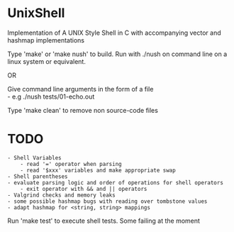 # UnixShell
Implementation of A UNIX Style Shell in C with accompanying vector and hashmap implementations

Type 'make' or 'make nush' to build. Run with ./nush on command line on a linux system or equivalent.

OR

Give command line arguments in the form of a file	
	- e.g ./nush tests/01-echo.out


Type 'make clean' to remove non source-code files

# TODO

	- Shell Variables 
		- read '=' operator when parsing 
		- read '$xxx' variables and make appropriate swap
	- Shell parentheses
	- evaluate parsing logic and order of operations for shell operators
		- exit operator with && and || operators
	- Valgrind checks and memory leaks
	- some possible hashmap bugs with reading over tombstone values
	- adapt hashmap for <string, string> mappings


Run 'make test' to execute shell tests.  Some failing at the moment
